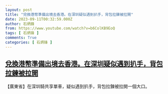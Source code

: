 ```yaml
---
layout: post
title: "兌換港幣準備出境去香港。在深圳疑似遇到扒手，背包拉鍊被拉開"
date: 2023-09-11T00:32:59.000Z
author: 石炳鋒
from: https://www.youtube.com/watch?v=b6ColKB9EoQ
tags: [ 石炳锋 ]
comments: True
categories: [ 石炳锋 ]
---
```

<!--1694392379000-->
[兌換港幣準備出境去香港。在深圳疑似遇到扒手，背包拉鍊被拉開](https://www.youtube.com/watch?v=b6ColKB9EoQ)
------

<div>
【廣東省】在深圳騎共享單車，疑似遇到扒手，背包拉鍊被拉開一個大口。
</div>
